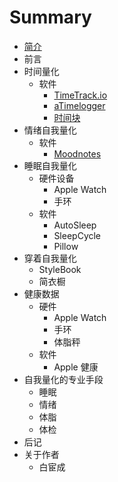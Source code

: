 # Summary

* [简介](README.md)
* 前言
* 时间量化
    * 软件
        * [TimeTrack.io](time/timetrackio.md)
        * [aTimelogger](time/atimmelogger.md)
        * [时间块](time/timeblock.md)
* 情绪自我量化
    * 软件
        * [Moodnotes](emotion/moodnotes.md) 
* 睡眠自我量化
    * 硬件设备
        * Apple Watch
        * 手环
    * 软件
        * AutoSleep
        * SleepCycle
        * Pillow
* 穿着自我量化
    * StyleBook
    * 简衣橱
* 健康数据
    * 硬件
        * Apple Watch
        * 手环
        * 体脂秤
    * 软件
        * Apple 健康
* 自我量化的专业手段
    * 睡眠
    * 情绪
    * 体脂
    * 体检
* 后记
* 关于作者
    * 白宦成
